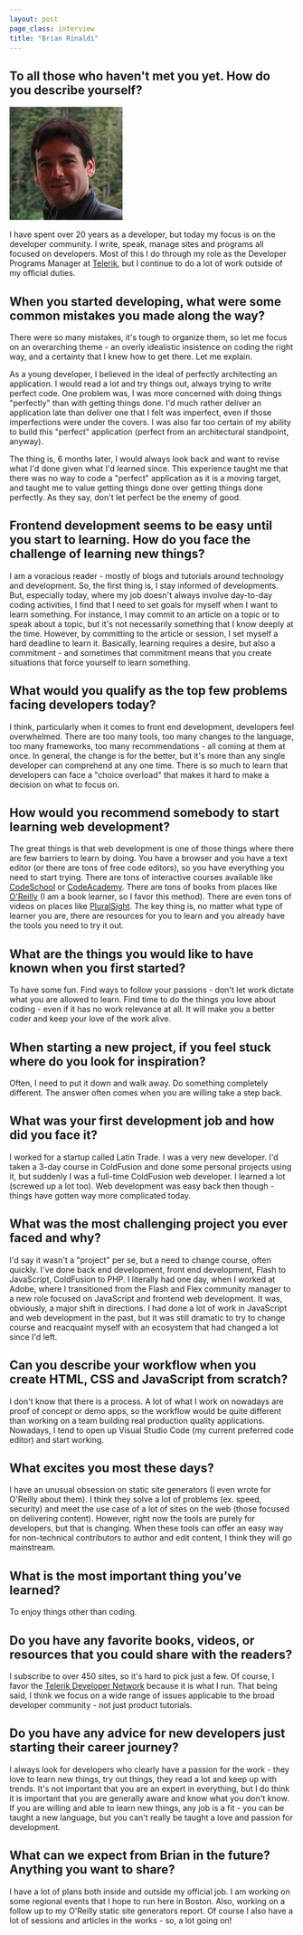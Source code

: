 ```yaml
---
layout: post
page_class: interview
title: "Brian Rinaldi"
---
```



## To all those who haven't met you yet. How do you describe yourself?

<img class="portrait portrait--xxl" src="/assets/images/portrait-brian-rinaldi.jpg" alt="Photo Brian Rinaldi"  />

I have spent over 20 years as a developer, but today my focus is on the developer community. I write, speak, manage sites and programs all focused on developers. Most of this I do through my role as the Developer Programs Manager at <a class="link link--special" href="http://www.telerik.com" target="_blank" rel="noopener">Telerik</a>, but I continue to do a lot of work outside of my official duties.

## When you started developing, what were some common mistakes you made along the way?

There were so many mistakes, it's tough to organize them, so let me focus on an overarching theme - an overly idealistic insistence on coding the right way, and a certainty that I knew how to get there. Let me explain.

As a young developer, I believed in the ideal of perfectly architecting an application. I would read a lot and try things out, always trying to write perfect code. One problem was, I was more concerned with doing things "perfectly" than with getting things done. I'd much rather deliver an application late than deliver one that I felt was imperfect, even if those imperfections were under the covers. I was also far too certain of my ability to build this "perfect" application (perfect from an architectural standpoint, anyway).

The thing is, 6 months later, I would always look back and want to revise what I'd done given what I'd learned since. This experience taught me that there was no way to code a "perfect" application as it is a moving target, and taught me to value getting things done over getting things done perfectly. As they say, don't let perfect be the enemy of good.

## Frontend development seems to be easy until you start to learning. How do you face the challenge of learning new things?

I am a voracious reader - mostly of blogs and tutorials around technology and development. So, the first thing is, I stay informed of developments. But, especially today, where my job doesn't always involve day-to-day coding activities, I find that I need to set goals for myself when I want to learn something. For instance, I may commit to an article on a topic or to speak about a topic, but it's not necessarily something that I know deeply at the time. However, by committing to the article or session, I set myself a hard deadline to learn it. Basically, learning requires a desire, but also a commitment - and sometimes that commitment means that you create situations that force yourself to learn something.

## What would you qualify as the top few problems facing developers today?

I think, particularly when it comes to front end development, developers feel overwhelmed. There are too many tools, too many changes to the language, too many frameworks, too many recommendations - all coming at them at once. In general, the change is for the better, but it's more than any single developer can comprehend at any one time. There is so much to learn that developers can face a "choice overload" that makes it hard to make a decision on what to focus on.

## How would you recommend somebody to start learning web development?

The great things is that web development is one of those things where there are few barriers to learn by doing. You have a browser and you have a text editor (or there are tons of free code editors), so you have everything you need to start trying. There are tons of interactive courses available like <a class="link link--special" href="https://www.codeschool.com" target="_blank" rel="noopener">CodeSchool</a> or <a class="link link--special" href="https://www.codecademy.com" target="_blank" rel="noopener">CodeAcademy</a>. There are tons of books from places like <a class="link link--special" href="http://www.oreilly.com" target="_blank" rel="noopener">O'Reilly</a> (I am a book learner, so I favor this method). There are even tons of videos on places like <a class="link link--special" href="https://www.pluralsight.com" target="_blank" rel="noopener">PluralSight</a>. The key thing is, no matter what type of learner you are, there are resources for you to learn and you already have the tools you need to try it out.

## What are the things you would like to have known when you first started?

To have some fun. Find ways to follow your passions - don't let work dictate what you are allowed to learn. Find time to do the things you love about coding - even if it has no work relevance at all. It will make you a better coder and keep your love of the work alive.

## When starting a new project, if you feel stuck where do you look for inspiration?

Often, I need to put it down and walk away. Do something completely different. The answer often comes when you are willing take a step back.

## What was your first development job and how did you face it?

I worked for a startup called Latin Trade. I was a very new developer. I'd taken a 3-day course in ColdFusion and done some personal projects using it, but suddenly I was a full-time ColdFusion web developer. I learned a lot (screwed up a lot too). Web development was easy back then though - things have gotten way more complicated today.

## What was the most challenging project you ever faced and why?

I'd say it wasn't a "project" per se, but a need to change course, often quickly. I've done back end development, front end development, Flash to JavaScript, ColdFusion to PHP. I literally had one day, when I worked at Adobe, where I transitioned from the Flash and Flex community manager to a new role focused on JavaScript and frontend web development. It was, obviously, a major shift in directions. I had done a lot of work in JavaScript and web development in the past, but it was still dramatic to try to change course and reacquaint myself with an ecosystem that had changed a lot since I'd left.

## Can you describe your workflow when you create HTML, CSS and JavaScript from scratch?

I don't know that there is a process. A lot of what I work on nowadays are proof of concept or demo apps, so the workflow would be quite different than working on a team building real production quality applications. Nowadays, I tend to open up Visual Studio Code (my current preferred code editor) and start working.

## What excites you most these days?

I have an unusual obsession on static site generators (I even wrote for O'Reilly about them). I think they solve a lot of problems (ex. speed, security) and meet the use case of a lot of sites on the web (those focused on delivering content). However, right now the tools are purely for developers, but that is changing. When these tools can offer an easy way for non-technical contributors to author and edit content, I think they will go mainstream.

## What is the most important thing you’ve learned?

To enjoy things other than coding.

## Do you have any favorite books, videos, or resources that you could share with the readers?

I subscribe to over 450 sites, so it's hard to pick just a few. Of course, I favor the <a class="link link--special" href="http://developer.telerik.com" target="_blank" rel="noopener">Telerik Developer Network</a> because it is what I run. That being said, I think we focus on a wide range of issues applicable to the broad developer community - not just product tutorials.

## Do you have any advice for new developers just starting their career journey?

I always look for developers who clearly have a passion for the work - they love to learn new things, try out things, they read a lot and keep up with trends. It's not important that you are an expert in everything, but I do think it is important that you are generally aware and know what you don't know. If you are willing and able to learn new things, any job is a fit - you can be taught a new language, but you can't really be taught a love and passion for development.

## What can we expect from Brian in the future? Anything you want to share?

I have a lot of plans both inside and outside my official job. I am working on some regional events that I hope to run here in Boston. Also, working on a follow up to my O'Reilly static site generators report. Of course I also have a lot of sessions and articles in the works - so, a lot going on!
